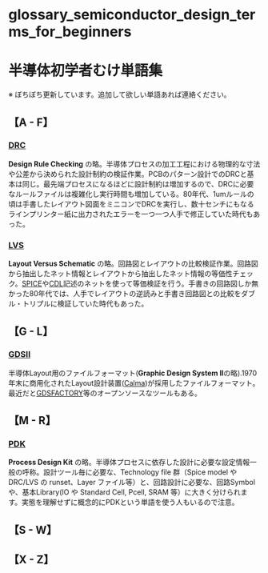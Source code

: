 # glossary_semiconductor_design_terms_for_beginners
# 半導体初学者むけ単語集
※ ぼちぼち更新しています。追加して欲しい単語あれば連絡ください。

## 【A - F】
### [DRC](https://en.wikipedia.org/wiki/Design_rule_checking)

**Design Rule Checking** の略。半導体プロセスの加工工程における物理的な寸法や公差から決められた設計制約の検証作業。PCBのパターン設計でのDRCと基本は同じ。最先端プロセスになるほどに設計制約は増加するので、DRCに必要なルールファイルは複雑化し実行時間も増加している。80年代、1umルールの頃は手書したレイアウト図面をミニコンでDRCを実行し、数十センチにもなるラインプリンター紙に出力されたエラーを一つ一つ人手で修正していた時代もあった。

### [LVS](https://en.wikipedia.org/wiki/Layout_Versus_Schematic)

**Layout Versus Schematic** の略。回路図とレイアウトの比較検証作業。回路図から抽出したネット情報とレイアウトから抽出したネット情報の等価性チェック。[SPICE](https://en.wikipedia.org/wiki/SPICE)や[CDL](https://en.wikipedia.org/wiki/Circuit_design_language)記述のネットを使って等価検証を行う。手書きの回路図しか無かった80年代では、人手でレイアウトの逆読みと手書き回路図との比較をダブル・トリプルに検証していた時代もあった。

## 【G - L】
### [GDSII](https://en.wikipedia.org/wiki/GDSII) 
半導体Layout用のファイルフォーマット(**Graphic Design System II**の略).1970年末に商用化されたLayout設計装置([Calma](https://en.wikipedia.org/wiki/Calma))が採用したファイルフォーマット。最近だと[GDSFACTORY](https://gdsfactory.github.io/gdsfactory/index.html)等のオープンソースなツールもある。

## 【M - R】
### [PDK](https://en.wikipedia.org/wiki/Process_design_kit#)
**Process Design Kit** の略。半導体プロセスに依存した設計に必要な設定情報一般の呼称。設計ツール毎に必要な、Technology file 群（Spice model や DRC/LVS の runset、Layer ファイル等）と、回路設計に必要な、回路Symbolや、基本Library(IO や Standard Cell, Pcell, SRAM 等）に大きく分けられます。実態を理解せずに概念的にPDKという単語を使う人もいるので注意。

## 【S - W】

## 【X - Z】

